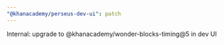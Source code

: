 ```yaml
---
"@khanacademy/perseus-dev-ui": patch
---
```


Internal: upgrade to @khanacademy/wonder-blocks-timing@5 in dev UI
